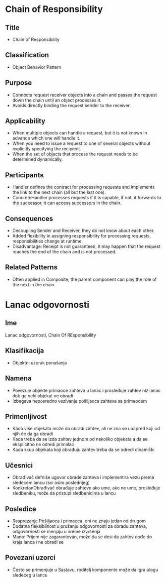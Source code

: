 # Chain of Responsibility

## Title
- Chain of Responsibility

## Classification
- Object Behavior Pattern

## Purpose
- Connects request receiver objects into a chain and passes the request down the chain until an object processes it.
- Avoids directly binding the request sender to the receiver.

## Applicability
- When multiple objects can handle a request, but it is not known in advance which one will handle it.
- When you need to issue a request to one of several objects without explicitly specifying the recipient.
- When the set of objects that process the request needs to be determined dynamically.

## Participants
- Handler defines the contract for processing requests and implements the link to the next chain (all but the last one).
- ConcreteHandler processes requests if it is capable, if not, it forwards to the successor, it can access successors in the chain.

## Consequences
- Decoupling Sender and Receiver, they do not know about each other.
- Added flexibility in assigning responsibility for processing requests, responsibilities change at runtime.
- Disadvantage: Receipt is not guaranteed, it may happen that the request reaches the end of the chain and is not processed.

## Related Patterns
- Often applied in Composite, the parent component can play the role of the next in the chain.



# Lanac odgovornosti

## Ime
Lanac odgovornosti, Chain Of REsponsibility

## Klasifikacija
- Objektni uzorak ponašanja

## Namena
- Povezuje objekte primaoce zahteva u lanac i prosleđuje zahtev niz lanac dok ga neki objekat ne obradi
- Izbegava neposredno vezivanje pošiljaoca zahteva sa primaocem

## Primenljivost
- Kada više objekata može da obradi zahtev, ali ne zna se unapred koji od njih će da ga obradi
- Kada treba da se izda zahtev jednom od nekoliko objekata a da se eksplicitno ne odredi primalac
- Kada skup objekata koji obrađuju zahtev treba da se odredi dinamički

## Učesnici
- Obrađivač defniše ugovor obrade zahteva i implementira vezu prema sledećem lancu (svi osim poslednjeg)
- KonkretanObrađivač obrađuje zahteve ako ume, ako ne ume, prosleđuje sledbeniku, može da pristupi sledbenicima u lancu

## Posledice
- Rasprezanje Pošiljaoca i primaoca, oni ne znaju jedan od drugom
- Dodatna fleksibilnost u pružanju odgovornosti za obradu zahteva, odgovornosti se menjaju u vreme izvršenja
- Mana: Prijem nije zagarantovan, može da se desi da zahtev dođe do kraja lanca i ne obradi se

## Povezani uzorci
- Često se primenjuje u Sastavu, roditelj komponente može da igra ulogu sledećeg u lancu
